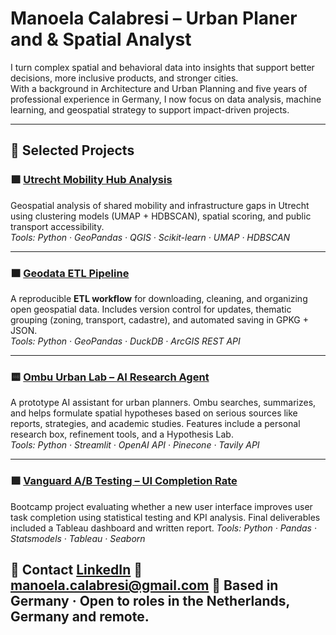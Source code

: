 # Manoela Calabresi – Urban Planer and & Spatial Analyst  

I turn complex spatial and behavioral data into insights that support better decisions, more inclusive products, and stronger cities.  
With a background in Architecture and Urban Planning and five years of professional experience in Germany, I now focus on data analysis, machine learning, and geospatial strategy to support impact-driven projects.  

---

## 🔸 Selected Projects  

### 🟪 [Utrecht Mobility Hub Analysis](https://github.com/Manoela-Calabresi-Portfolio/Utrecht-Mobility-Hub-Analysis)  
Geospatial analysis of shared mobility and infrastructure gaps in Utrecht using clustering models (UMAP + HDBSCAN), spatial scoring, and public transport accessibility.  
*Tools: Python · GeoPandas · QGIS · Scikit-learn · UMAP · HDBSCAN*  

---

### 🟧 [Geodata ETL Pipeline](https://github.com/Manoela-Calabresi-Portfolio/ETL-Geodata-Pipeline)  
A reproducible **ETL workflow** for downloading, cleaning, and organizing open geospatial data. Includes version control for updates, thematic grouping (zoning, transport, cadastre), and automated saving in GPKG + JSON.  
*Tools: Python · GeoPandas · DuckDB · ArcGIS REST API*  

---

### 🟨 [Ombu Urban Lab – AI Research Agent](https://github.com/Manoela-Calabresi-Portfolio/agent-ombu-urban-lab)  
A prototype AI assistant for urban planners. Ombu searches, summarizes, and helps formulate spatial hypotheses based on serious sources like reports, strategies, and academic studies. Features include a personal research box, refinement tools, and a Hypothesis Lab.  
*Tools: Python · Streamlit · OpenAI API · Pinecone · Tavily API*  

---

### 🟪 [Vanguard A/B Testing – UI Completion Rate](https://github.com/Manoela-Calabresi-Portfolio/Vanguard_Stocks_AB_testing)  
Bootcamp project evaluating whether a new user interface improves user task completion using statistical testing and KPI analysis. Final deliverables included a Tableau dashboard and written report. *Tools: Python · Pandas · Statsmodels · Tableau · Seaborn*

## 🔸 Contact [LinkedIn](https://www.linkedin.com/in/manoela-calabresi/) 📧 manoela.calabresi@gmail.com 📍 Based in Germany · Open to roles in the Netherlands, Germany and remote.
